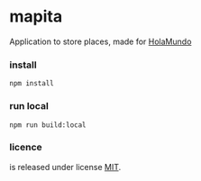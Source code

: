 # mapita
Application to store places, made for [HolaMundo](https://www.youtube.com/channel/UC4FHiPgS1KXkUMx3dxBUtPg)

### install
```
npm install
```

### run local
```
npm run build:local
```

### licence
is released under license [MIT](https://opensource.org/licenses/MIT).